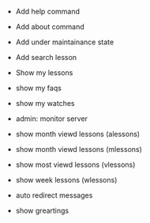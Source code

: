 - Add help command
- Add about command
- Add under maintainance state
- Add search lesson

- Show my lessons

- show my faqs

- show my watches

- admin: monitor server

- show month viewd lessons (alessons)

- show month viewd lessons (mlessons)

- show most viewd lessons (vlessons)

- show week lessons (wlessons)

- auto redirect messages

- show greartings